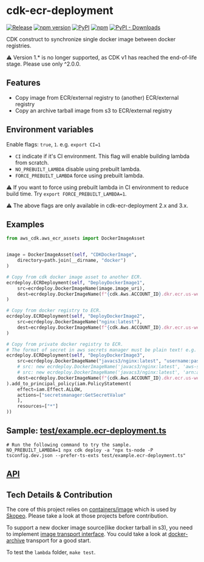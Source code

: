 # cdk-ecr-deployment

[![Release](https://github.com/cdklabs/cdk-ecr-deployment/actions/workflows/release.yml/badge.svg)](https://github.com/cdklabs/cdk-ecr-deployment/actions/workflows/release.yml)
[![npm version](https://img.shields.io/npm/v/cdk-ecr-deployment)](https://www.npmjs.com/package/cdk-ecr-deployment)
[![PyPI](https://img.shields.io/pypi/v/cdk-ecr-deployment)](https://pypi.org/project/cdk-ecr-deployment)
[![npm](https://img.shields.io/npm/dw/cdk-ecr-deployment?label=npm%20downloads)](https://www.npmjs.com/package/cdk-ecr-deployment)
[![PyPI - Downloads](https://img.shields.io/pypi/dw/cdk-ecr-deployment?label=pypi%20downloads)](https://pypi.org/project/cdk-ecr-deployment)

CDK construct to synchronize single docker image between docker registries.

⚠️ Version 1.* is no longer supported, as CDK v1 has reached the end-of-life
stage. Please use only ^2.0.0.

## Features

* Copy image from ECR/external registry to (another) ECR/external registry
* Copy an archive tarball image from s3 to ECR/external registry

## Environment variables

Enable flags: `true`, `1`. e.g. `export CI=1`

* `CI` indicate if it's CI environment. This flag will enable building lambda from scratch.
* `NO_PREBUILT_LAMBDA` disable using prebuilt lambda.
* `FORCE_PREBUILT_LAMBDA` force using prebuilt lambda.

⚠️ If you want to force using prebuilt lambda in CI environment to reduce build time. Try `export FORCE_PREBUILT_LAMBDA=1`.

⚠️ The above flags are only available in cdk-ecr-deployment 2.x and 3.x.

## Examples

```python
from aws_cdk.aws_ecr_assets import DockerImageAsset


image = DockerImageAsset(self, "CDKDockerImage",
    directory=path.join(__dirname, "docker")
)

# Copy from cdk docker image asset to another ECR.
ecrdeploy.ECRDeployment(self, "DeployDockerImage1",
    src=ecrdeploy.DockerImageName(image.image_uri),
    dest=ecrdeploy.DockerImageName(f"{cdk.Aws.ACCOUNT_ID}.dkr.ecr.us-west-2.amazonaws.com/my-nginx:latest")
)

# Copy from docker registry to ECR.
ecrdeploy.ECRDeployment(self, "DeployDockerImage2",
    src=ecrdeploy.DockerImageName("nginx:latest"),
    dest=ecrdeploy.DockerImageName(f"{cdk.Aws.ACCOUNT_ID}.dkr.ecr.us-west-2.amazonaws.com/my-nginx2:latest")
)

# Copy from private docker registry to ECR.
# The format of secret in aws secrets manager must be plain text! e.g. <username>:<password>
ecrdeploy.ECRDeployment(self, "DeployDockerImage3",
    src=ecrdeploy.DockerImageName("javacs3/nginx:latest", "username:password"),
    # src: new ecrdeploy.DockerImageName('javacs3/nginx:latest', 'aws-secrets-manager-secret-name'),
    # src: new ecrdeploy.DockerImageName('javacs3/nginx:latest', 'arn:aws:secretsmanager:us-west-2:000000000000:secret:id'),
    dest=ecrdeploy.DockerImageName(f"{cdk.Aws.ACCOUNT_ID}.dkr.ecr.us-west-2.amazonaws.com/my-nginx3:latest")
).add_to_principal_policy(iam.PolicyStatement(
    effect=iam.Effect.ALLOW,
    actions=["secretsmanager:GetSecretValue"
    ],
    resources=["*"]
))
```

## Sample: [test/example.ecr-deployment.ts](./test/example.ecr-deployment.ts)

```shell
# Run the following command to try the sample.
NO_PREBUILT_LAMBDA=1 npx cdk deploy -a "npx ts-node -P tsconfig.dev.json --prefer-ts-exts test/example.ecr-deployment.ts"
```

## [API](./API.md)

## Tech Details & Contribution

The core of this project relies on [containers/image](https://github.com/containers/image) which is used by [Skopeo](https://github.com/containers/skopeo).
Please take a look at those projects before contribution.

To support a new docker image source(like docker tarball in s3), you need to implement [image transport interface](https://github.com/containers/image/blob/master/types/types.go). You could take a look at [docker-archive](https://github.com/containers/image/blob/ccb87a8d0f45cf28846e307eb0ec2b9d38a458c2/docker/archive/transport.go) transport for a good start.

To test the `lambda` folder, `make test`.
